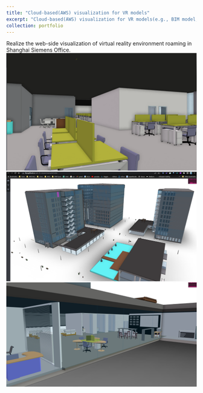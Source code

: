```yaml
---
title: "Cloud-based(AWS) visualization for VR models"
excerpt: "Cloud-based(AWS) visualization for VR models(e.g., BIM model, mesh model and point clouds) with three.js, bim-gis-view, and potreeJS<br/><img src='/images/bim-ifc 3.png'>"
collection: portfolio
---
```


Realize the web-side visualization of virtual reality environment roaming in Shanghai Siemens Office.
<br/><img src='/images/bim-ifc 1.png'><br/><img src='/images/bim-ifc 2.png'><br/><img src='/images/bim-ifc 3.png'>
